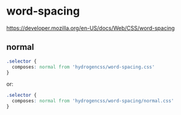 # word-spacing

https://developer.mozilla.org/en-US/docs/Web/CSS/word-spacing

## normal
```css
.selector {
  composes: normal from 'hydrogencss/word-spacing.css'
}
```

or:
```css
.selector {
  composes: normal from 'hydrogencss/word-spacing/normal.css'
}
```

